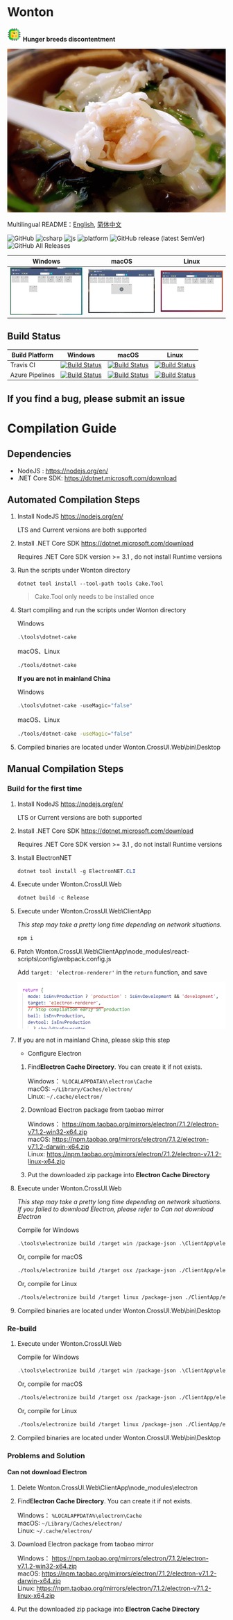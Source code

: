 # Wonton

![chip32](./Imgs/chip32.png) **Hunger breeds discontentment**

![wonton](./Imgs/wonton2.gif)

Multilingual README：[English](./README.en-US.md), [简体中文](./README.md)

![GitHub](https://img.shields.io/github/license/WangyuHello/Wonton?style=flat-square)
![csharp](https://img.shields.io/badge/language-C%23-orange?style=flat-square)
![js](https://img.shields.io/badge/language-JavaScript-yellow?style=flat-square)
![platform](https://img.shields.io/badge/platform-Windows%20|%20macOS%20|%20Linux-blue?style=flat-square)
![GitHub release (latest SemVer)](https://img.shields.io/github/v/release/WangyuHello/Wonton?style=flat-square)
![GitHub All Releases](https://img.shields.io/github/downloads/WangyuHello/Wonton/total?style=flat-square)

| Windows | macOS | Linux |
|:------------------------:|:------------------------:|:---------------------------:|
| ![win ](./Imgs/win.png) | ![mac ](./Imgs/mac.png) | ![lnx ](./Imgs/ubuntu.png) |

## Build Status

| Build Platform        | Windows                                                                                                                                                                                                                              | macOS                                                                                                                                                                                                                              | Linux                                                                                                                                                                                                                              |
|-----------------|--------------------------------------------------------------------------------------------------------------------------------------------------------------------------------------------------------------------------------------|------------------------------------------------------------------------------------------------------------------------------------------------------------------------------------------------------------------------------------|------------------------------------------------------------------------------------------------------------------------------------------------------------------------------------------------------------------------------------|
| Travis CI       | [![Build Status](https://www.travis-ci.org/WangyuHello/Wonton.svg?branch=master)](https://www.travis-ci.org/WangyuHello/Wonton)                                                                                                      | [![Build Status](https://www.travis-ci.org/WangyuHello/Wonton.svg?branch=master)](https://www.travis-ci.org/WangyuHello/Wonton)                                                                                                    | [![Build Status](https://www.travis-ci.org/WangyuHello/Wonton.svg?branch=master)](https://www.travis-ci.org/WangyuHello/Wonton)                                                                                                    |
| Azure Pipelines | [![Build Status](https://dev.azure.com/FudanUniversity/Wonton/_apis/build/status/WangyuHello.Wonton?branchName=master&jobName=Windows)](https://dev.azure.com/FudanUniversity/Wonton/_build/latest?definitionId=1&branchName=master) | [![Build Status](https://dev.azure.com/FudanUniversity/Wonton/_apis/build/status/WangyuHello.Wonton?branchName=master&jobName=macOS)](https://dev.azure.com/FudanUniversity/Wonton/_build/latest?definitionId=1&branchName=master) | [![Build Status](https://dev.azure.com/FudanUniversity/Wonton/_apis/build/status/WangyuHello.Wonton?branchName=master&jobName=Linux)](https://dev.azure.com/FudanUniversity/Wonton/_build/latest?definitionId=1&branchName=master) |

## If you find a bug, please submit an issue

# Compilation Guide

## Dependencies

- NodeJS : https://nodejs.org/en/
- .NET Core SDK: https://dotnet.microsoft.com/download

## Automated Compilation Steps

1. Install NodeJS https://nodejs.org/en/

    LTS and Current versions are both supported

2. Install .NET Core SDK https://dotnet.microsoft.com/download

    Requires .NET Core SDK version >= 3.1 , do not install Runtime versions

3. Run the scripts under Wonton directory

    ```
    dotnet tool install --tool-path tools Cake.Tool
    ```

    > Cake.Tool only needs to be installed once

4. Start compiling and run the scripts under Wonton directory

    Windows
    ```powershell
    .\tools\dotnet-cake
    ```

    macOS、Linux
    ```bash
    ./tools/dotnet-cake
    ```

    **If you are not in mainland China**

    Windows
    ```powershell
    .\tools\dotnet-cake -useMagic="false"
    ```

    macOS、Linux
    ```bash
    ./tools/dotnet-cake -useMagic="false"
    ```
5. Compiled binaries are located under Wonton.CrossUI.Web\bin\Desktop

## Manual Compilation Steps

### Build for the first time

1. Install NodeJS https://nodejs.org/en/
    
    LTS or Current versions are both supported

2. Install .NET Core SDK https://dotnet.microsoft.com/download

    Requires .NET Core SDK version >= 3.1 , do not install Runtime versions

3. Install ElectronNET 

    ```powershell
    dotnet tool install -g ElectronNET.CLI
    ```

4. Execute under Wonton.CrossUI.Web

    ```powershell
    dotnet build -c Release
    ```

5. Execute under Wonton.CrossUI.Web\ClientApp 
   
   *This step may take a pretty long time depending on network situations.*

    ```powershell
    npm i
    ```

6. Patch Wonton.CrossUI.Web\ClientApp\node_modules\react-scripts\config\webpack.config.js

    Add ```target: 'electron-renderer'``` in the ```return``` function, and save

    ![webpack](./Imgs/target.png)

7. If you are not in mainland China, please skip this step

    - Configure Electron

    1. Find**Electron Cache Directory**. You can create it if not exists.

        Windows： ```%LOCALAPPDATA%\electron\Cache``` <br>
        macOS:  ```~/Library/Caches/electron/``` <br>
        Linux: ```~/.cache/electron/```
    
    2. Download Electron package from taobao mirror

        Windows： https://npm.taobao.org/mirrors/electron/7.1.2/electron-v7.1.2-win32-x64.zip <br>
        macOS:    https://npm.taobao.org/mirrors/electron/7.1.2/electron-v7.1.2-darwin-x64.zip <br>
        Linux:    https://npm.taobao.org/mirrors/electron/7.1.2/electron-v7.1.2-linux-x64.zip

    3.  Put the downloaded zip package into **Electron Cache Directory**

8. Execute under Wonton.CrossUI.Web

    *This step may take a pretty long time depending on network situations. If you failed to download Electron, please refer to Can not download Electron*

    Compile for Windows
    ```powershell
    .\tools\electronize build /target win /package-json .\ClientApp\electron.package.json
    ```

    Or, compile for macOS
    ```bash
    ./tools/electronize build /target osx /package-json ./ClientApp/electron.package.json
    ```

    Or, compile for Linux
    ```bash
    ./tools/electronize build /target linux /package-json ./ClientApp/electron.package.json
    ```

9. Compiled binaries are located under Wonton.CrossUI.Web\bin\Desktop

### Re-build

1. Execute under Wonton.CrossUI.Web

    Compile for Windows
    ```powershell
    .\tools\electronize build /target win /package-json .\ClientApp\electron.package.json
    ```

    Or, compile for macOS
    ```bash
    ./tools/electronize build /target osx /package-json ./ClientApp/electron.package.json
    ```

    Or, compile for Linux
    ```bash
    ./tools/electronize build /target linux /package-json ./ClientApp/electron.package.json
    ```

2. Compiled binaries are located under Wonton.CrossUI.Web\bin\Desktop

### Problems and Solution

#### Can not download Electron

1. Delete Wonton.CrossUI.Web\ClientApp\node_modules\electron

2. Find**Electron Cache Directory**. You can create it if not exists.

    Windows： ```%LOCALAPPDATA%\electron\Cache``` <br>
    macOS:  ```~/Library/Caches/electron/``` <br>
    Linux: ```~/.cache/electron/```

3. Download Electron package from taobao mirror

    Windows： https://npm.taobao.org/mirrors/electron/7.1.2/electron-v7.1.2-win32-x64.zip <br>
    macOS:    https://npm.taobao.org/mirrors/electron/7.1.2/electron-v7.1.2-darwin-x64.zip <br>
    Linux:    https://npm.taobao.org/mirrors/electron/7.1.2/electron-v7.1.2-linux-x64.zip

4.  Put the downloaded zip package into **Electron Cache Directory**